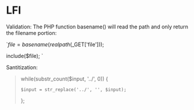 # LFI
Validation:
The PHP function basename() will read the path and only return the filename portion:

`$file = basename(realpath($_GET['file']));

include($file);
`

Santitization:
> while(substr_count($input, '../', 0)) {
> 
>     $input = str_replace('../', '', $input);
>     
> };

